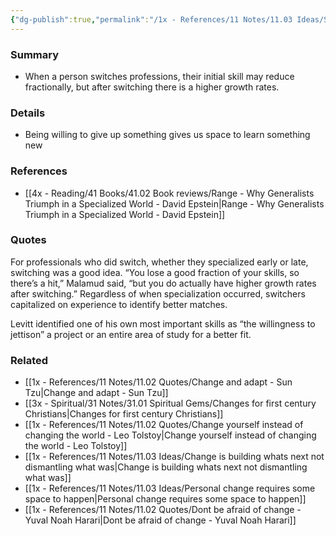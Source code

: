 ```yaml
---
{"dg-publish":true,"permalink":"/1x - References/11 Notes/11.03 Ideas/Switching trades or specialities has a clear benefit/","title":"Switching trades or specialities has a clear benefit","noteIcon":""}
---
```



### Summary
- When a person switches professions, their initial skill may reduce fractionally, but after switching there is a higher growth rates.

### Details
- Being willing to give up something gives us space to learn something new

### References
- [[4x - Reading/41 Books/41.02 Book reviews/Range - Why Generalists Triumph in a Specialized World - David Epstein\|Range - Why Generalists Triumph in a Specialized World - David Epstein]]

### Quotes
For professionals who did switch, whether they specialized early or late, switching was a good idea. “You lose a good fraction of your skills, so there’s a hit,” Malamud said, “but you do actually have higher growth rates after switching.” Regardless of when specialization occurred, switchers capitalized on experience to identify better matches.

Levitt identified one of his own most important skills as “the willingness to jettison” a project or an entire area of study for a better fit.

### Related
- [[1x - References/11 Notes/11.02 Quotes/Change and adapt - Sun Tzu\|Change and adapt - Sun Tzu]]
- [[3x - Spiritual/31 Notes/31.01 Spiritual Gems/Changes for first century Christians\|Changes for first century Christians]]
- [[1x - References/11 Notes/11.02 Quotes/Change yourself instead of changing the world - Leo Tolstoy\|Change yourself instead of changing the world - Leo Tolstoy]]
- [[1x - References/11 Notes/11.03 Ideas/Change is building whats next not dismantling what was\|Change is building whats next not dismantling what was]]
- [[1x - References/11 Notes/11.03 Ideas/Personal change requires some space to happen\|Personal change requires some space to happen]]
- [[1x - References/11 Notes/11.02 Quotes/Dont be afraid of change - Yuval Noah Harari\|Dont be afraid of change - Yuval Noah Harari]]